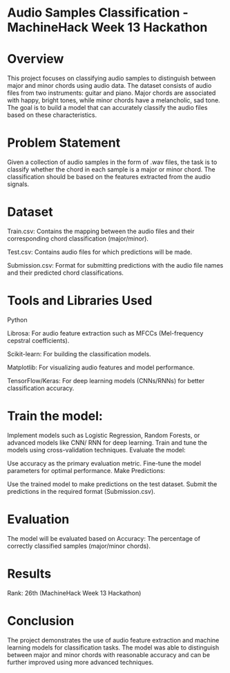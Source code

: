 
# Audio Samples Classification - MachineHack Week 13 Hackathon
# Overview
This project focuses on classifying audio samples to distinguish between major and minor chords using audio data. The dataset consists of audio files from two instruments: guitar and piano. Major chords are associated with happy, bright tones, while minor chords have a melancholic, sad tone. The goal is to build a model that can accurately classify the audio files based on these characteristics.

# Problem Statement
Given a collection of audio samples in the form of .wav files, the task is to classify whether the chord in each sample is a major or minor chord. The classification should be based on the features extracted from the audio signals.

# Dataset
Train.csv: Contains the mapping between the audio files and their corresponding chord classification (major/minor).

Test.csv: Contains audio files for which predictions will be made.

Submission.csv: Format for submitting predictions with the audio file names and their predicted chord classifications.

# Tools and Libraries Used
Python

Librosa: For audio feature extraction such as MFCCs (Mel-frequency cepstral coefficients).

Scikit-learn: For building the classification models.

Matplotlib: For visualizing audio features and model performance.

TensorFlow/Keras: For deep learning models (CNNs/RNNs) for better classification accuracy.

# Train the model:

Implement models such as Logistic Regression, Random Forests, or advanced models like CNN/ RNN for deep learning.
Train and tune the models using cross-validation techniques.
Evaluate the model:

Use accuracy as the primary evaluation metric.
Fine-tune the model parameters for optimal performance.
Make Predictions:

Use the trained model to make predictions on the test dataset.
Submit the predictions in the required format (Submission.csv).
# Evaluation
The model will be evaluated based on Accuracy: The percentage of correctly classified samples (major/minor chords).
# Results
Rank: 26th (MachineHack Week 13 Hackathon)
# Conclusion
The project demonstrates the use of audio feature extraction and machine learning models for classification tasks. The model was able to distinguish between major and minor chords with reasonable accuracy and can be further improved using more advanced techniques.
